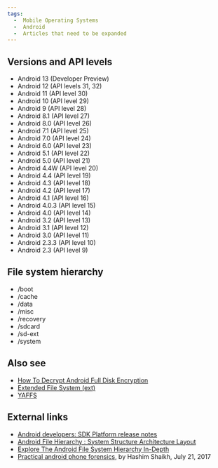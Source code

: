 ```yaml
---
tags:
  -  Mobile Operating Systems
  -  Android
  -  Articles that need to be expanded 
---
```

## Versions and API levels

- Android 13 (Developer Preview)
- Android 12 (API levels 31, 32)
- Android 11 (API level 30)
- Android 10 (API level 29)
- Android 9 (API level 28)
- Android 8.1 (API level 27)
- Android 8.0 (API level 26)
- Android 7.1 (API level 25)
- Android 7.0 (API level 24)
- Android 6.0 (API level 23)
- Android 5.1 (API level 22)
- Android 5.0 (API level 21)
- Android 4.4W (API level 20)
- Android 4.4 (API level 19)
- Android 4.3 (API level 18)
- Android 4.2 (API level 17)
- Android 4.1 (API level 16)
- Android 4.0.3 (API level 15)
- Android 4.0 (API level 14)
- Android 3.2 (API level 13)
- Android 3.1 (API level 12)
- Android 3.0 (API level 11)
- Android 2.3.3 (API level 10)
- Android 2.3 (API level 9)

## File system hierarchy

- /boot
- /cache
- /data
- /misc
- /recovery
- /sdcard
- /sd-ext
- /system

## Also see

- [How To Decrypt Android Full Disk
  Encryption](how_to_decrypt_android_full_disk_encryption.md)
- [Extended File System (ext)](extended_file_system_(ext).md)
- [YAFFS](yaffs.md)

## External links

- [Android developers: SDK Platform release
  notes](https://developer.android.com/studio/releases/platforms)
- [Android File Hierarchy : System Structure Architecture
  Layout](https://www.cnblogs.com/shangdawei/p/4513604.html)
- [Explore The Android File System Hierarchy
  In-Depth](https://www.thesecmaster.com/explore-the-android-file-system-hierarchy-in-depth/)
- [Practical android phone
  forensics](https://resources.infosecinstitute.com/topic/practical-android-phone-forensics/),
  by Hashim Shaikh, July 21, 2017